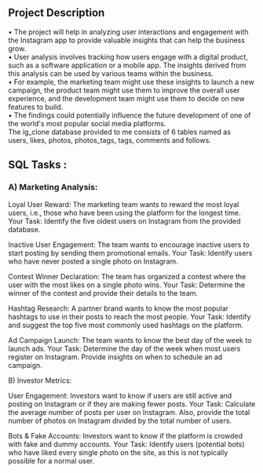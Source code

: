 ## Project Description 
• The project will help in analyzing user interactions and engagement with 
the Instagram app to provide valuable insights that can help the business 
grow.   
• User analysis involves tracking how users engage with a digital product, 
such as a software application or a mobile app. The insights derived from 
this analysis can be used by various teams within the business.   
• For example, the marketing team might use these insights to launch a 
new campaign, the product team might use them to improve the overall 
user experience, and the development team might use them to decide on 
new features to build.   
• The findings could potentially influence the future development of one 
of the world's most popular social media platforms.      
The ig_clone database provided to me consists of 6 tables named as  
users, likes, photos, photos_tags, tags, comments and follows.   

## SQL Tasks :  
### A) Marketing Analysis:  

Loyal User Reward: The marketing team wants to reward the most loyal users, i.e., those who have been using the platform for the longest time.
Your Task: Identify the five oldest users on Instagram from the provided database.
  
Inactive User Engagement: The team wants to encourage inactive users to start posting by sending them promotional emails.
Your Task: Identify users who have never posted a single photo on Instagram.
  
Contest Winner Declaration: The team has organized a contest where the user with the most likes on a single photo wins.
Your Task: Determine the winner of the contest and provide their details to the team.
  
Hashtag Research: A partner brand wants to know the most popular hashtags to use in their posts to reach the most people.
Your Task: Identify and suggest the top five most commonly used hashtags on the platform. 
  
Ad Campaign Launch: The team wants to know the best day of the week to launch ads.
Your Task: Determine the day of the week when most users register on Instagram. Provide insights on when to schedule an ad campaign.
  
B) Investor Metrics:

User Engagement: Investors want to know if users are still active and posting on Instagram or if they are making fewer posts.
Your Task: Calculate the average number of posts per user on Instagram. Also, provide the total number of photos on Instagram divided by 
the total number of users.  

Bots & Fake Accounts: Investors want to know if the platform is crowded with fake and dummy accounts.
Your Task: Identify users (potential bots) who have liked every single photo on the site, as this is not typically possible for a normal user.
